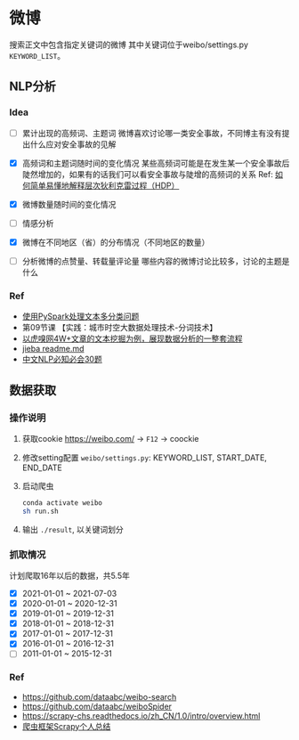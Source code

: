 # 微博

搜索正文中包含指定关键词的微博
其中关键词位于weibo/settings.py `KEYWORD_LIST`。

## NLP分析

### Idea

- [ ] 累计出现的高频词、主题词
    微博喜欢讨论哪一类安全事故，不同博主有没有提出什么应对安全事故的见解

- [x] 高频词和主题词随时间的变化情况
    某些高频词可能是在发生某一个安全事故后陡然增加的，如果有的话我们可以看安全事故与陡增的高频词的关系
    Ref: [如何简单易懂地解释层次狄利克雷过程（HDP）](https://www.zhihu.com/question/31398483)

- [x] 微博数量随时间的变化情况

- [ ] 情感分析

- [x] 微博在不同地区（省）的分布情况（不同地区的数量）

- [ ] 分析微博的点赞量、转载量评论量
    哪些内容的微博讨论比较多，讨论的主题是什么

### Ref

- [使用PySpark处理文本多分类问题](https://blog.csdn.net/hlpower/article/details/102918969)
- 第09节课 【实践：城市时空大数据处理技术-分词技术】
- [以虎嗅网4W+文章的文本挖掘为例，展现数据分析的一整套流程](https://zhuanlan.zhihu.com/p/51556982)
- [jieba readme.md](https://github.com/fxsjy/jieba)
- [中文NLP必知必会30题](https://zhuanlan.zhihu.com/p/263618467?utm_source=wechat_session&utm_medium=social&utm_oi=689022237218463744&utm_campaign=shareopn)

## 数据获取

### 操作说明

1. 获取cookie
<https://weibo.com/> -> `F12` -> coockie

1. 修改setting配置
    `weibo/settings.py`: KEYWORD_LIST, START_DATE, END_DATE

1. 启动爬虫

    ```bash
    conda activate weibo
    sh run.sh
    ```

1. 输出
  `./result`, 以关键词划分

### 抓取情况

计划爬取16年以后的数据，共5.5年

- [x] 2021-01-01 ~ 2021-07-03
- [x] 2020-01-01 ~ 2020-12-31
- [x] 2019-01-01 ~ 2019-12-31
- [x] 2018-01-01 ~ 2018-12-31
- [x] 2017-01-01 ~ 2017-12-31
- [x] 2016-01-01 ~ 2016-12-31
- [ ] 2011-01-01 ~ 2015-12-31

### Ref

- <https://github.com/dataabc/weibo-search>
- <https://github.com/dataabc/weiboSpider>
- <https://scrapy-chs.readthedocs.io/zh_CN/1.0/intro/overview.html>
- [爬虫框架Scrapy个人总结](https://www.jianshu.com/p/cecb29c04cd2)
